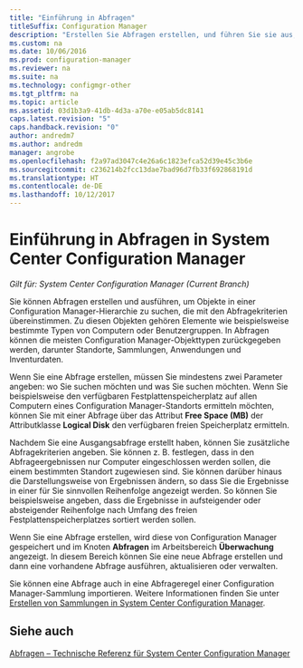 ```yaml
---
title: "Einführung in Abfragen"
titleSuffix: Configuration Manager
description: "Erstellen Sie Abfragen erstellen, und führen Sie sie aus, um Objekte in einer Configuration Manager-Hierarchie zu suchen, die mit den Abfragekriterien übereinstimmen."
ms.custom: na
ms.date: 10/06/2016
ms.prod: configuration-manager
ms.reviewer: na
ms.suite: na
ms.technology: configmgr-other
ms.tgt_pltfrm: na
ms.topic: article
ms.assetid: 03d1b3a9-41db-4d3a-a70e-e05ab5dc8141
caps.latest.revision: "5"
caps.handback.revision: "0"
author: andredm7
ms.author: andredm
manager: angrobe
ms.openlocfilehash: f2a97ad3047c4e26a6c1823efca52d39e45c3b6e
ms.sourcegitcommit: c236214b2fcc13dae7bad96d7fb33f692868191d
ms.translationtype: HT
ms.contentlocale: de-DE
ms.lasthandoff: 10/12/2017
---
```

# <a name="introduction-to-queries-in-system-center-configuration-manager"></a>Einführung in Abfragen in System Center Configuration Manager

*Gilt für: System Center Configuration Manager (Current Branch)*

Sie können Abfragen erstellen und ausführen, um Objekte in einer Configuration Manager-Hierarchie zu suchen, die mit den Abfragekriterien übereinstimmen. Zu diesen Objekten gehören Elemente wie beispielsweise bestimmte Typen von Computern oder Benutzergruppen. In Abfragen können die meisten Configuration Manager-Objekttypen zurückgegeben werden, darunter Standorte, Sammlungen, Anwendungen und Inventurdaten.  

 Wenn Sie eine Abfrage erstellen, müssen Sie mindestens zwei Parameter angeben: wo Sie suchen möchten und was Sie suchen möchten. Wenn Sie beispielsweise den verfügbaren Festplattenspeicherplatz auf allen Computern eines Configuration Manager-Standorts ermitteln möchten, können Sie mit einer Abfrage über das Attribut **Free Space (MB)** der Attributklasse **Logical Disk** den verfügbaren freien Speicherplatz ermitteln.  

 Nachdem Sie eine Ausgangsabfrage erstellt haben, können Sie zusätzliche Abfragekriterien angeben. Sie können z. B. festlegen, dass in den Abfrageergebnissen nur Computer eingeschlossen werden sollen, die einem bestimmten Standort zugewiesen sind. Sie können darüber hinaus die Darstellungsweise von Ergebnissen ändern, so dass Sie die Ergebnisse in einer für Sie sinnvollen Reihenfolge angezeigt werden. So können Sie beispielsweise angeben, dass die Ergebnisse in aufsteigender oder absteigender Reihenfolge nach Umfang des freien Festplattenspeicherplatzes sortiert werden sollen.  

 Wenn Sie eine Abfrage erstellen, wird diese von Configuration Manager gespeichert und im Knoten **Abfragen** im Arbeitsbereich **Überwachung** angezeigt. In diesem Bereich können Sie eine neue Abfrage erstellen und dann eine vorhandene Abfrage ausführen, aktualisieren oder verwalten.  

 Sie können eine Abfrage auch in eine Abfrageregel einer Configuration Manager-Sammlung importieren. Weitere Informationen finden Sie unter [Erstellen von Sammlungen in System Center Configuration Manager](../../../core/clients/manage/collections/create-collections.md).  

## <a name="see-also"></a>Siehe auch  
 [Abfragen – Technische Referenz für System Center Configuration Manager](../../../core/servers/manage/queries-technical-reference.md)

